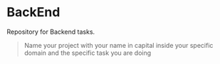 # BackEnd
Repository for Backend tasks.

 >  Name your project with your name in capital inside your specific domain and the specific task you are doing 
